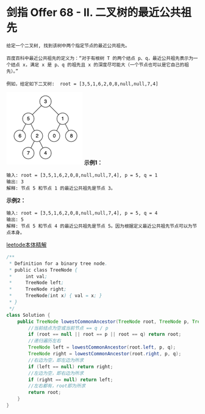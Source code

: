 # 剑指 Offer 68 - II. 二叉树的最近公共祖先

```text
给定一个二叉树, 找到该树中两个指定节点的最近公共祖先。

百度百科中最近公共祖先的定义为：“对于有根树 T 的两个结点 p、q，最近公共祖先表示为一个结点 x，满足 x 是 p、q 的祖先且 x 的深度尽可能大（一个节点也可以是它自己的祖先）。”

例如，给定如下二叉树:  root = [3,5,1,6,2,0,8,null,null,7,4]
```

![img.png](../picts/img68-2.png)
**示例1：**

```text
输入: root = [3,5,1,6,2,0,8,null,null,7,4], p = 5, q = 1
输出: 3
解释: 节点 5 和节点 1 的最近公共祖先是节点 3。
```

**示例2：**

```text
输入: root = [3,5,1,6,2,0,8,null,null,7,4], p = 5, q = 4
输出: 5
解释: 节点 5 和节点 4 的最近公共祖先是节点 5。因为根据定义最近公共祖先节点可以为节点本身。
```

[leetode本体精解](https://leetcode-cn.com/problems/er-cha-shu-de-zui-jin-gong-gong-zu-xian-lcof/solution/mian-shi-ti-68-ii-er-cha-shu-de-zui-jin-gong-gon-7/)

```java
/**
 * Definition for a binary tree node.
 * public class TreeNode {
 *     int val;
 *     TreeNode left;
 *     TreeNode right;
 *     TreeNode(int x) { val = x; }
 * }
 */
class Solution {
    public TreeNode lowestCommonAncestor(TreeNode root, TreeNode p, TreeNode q) {
        //当前结点为空或当前节点 == q / p
        if (root == null || root == p || root == q) return root;
        //递归遍历左右
        TreeNode left = lowestCommonAncestor(root.left, p, q);
        TreeNode right = lowestCommonAncestor(root.right, p, q);
        //右边为空，即左边为所求
        if (left == null) return right;
        //左边为空，即右边为所求
        if (right == null) return left;
        //左右都有，root即为所求
        return root;
    }
}
```